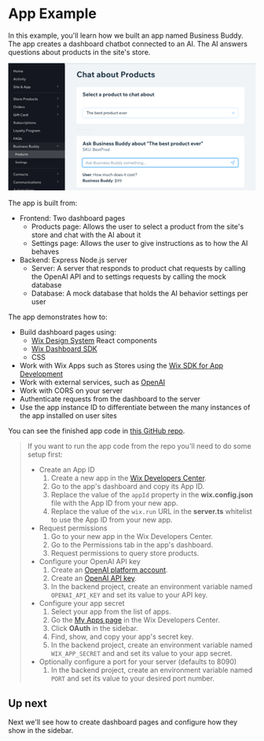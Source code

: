 # App Example

In this example, you'll learn how we built an app named Business Buddy. The app creates a dashboard chatbot connected to an AI. The AI answers questions about products in the site's store.

![Business Buddy Product Chat](../../media/tutorial_chat.png)

The app is built from:

- Frontend: Two dashboard pages
  - Products page: Allows the user to select a product from the site's store and chat with the AI about it
  - Settings page: Allows the user to give instructions as to how the AI behaves
- Backend: Express Node.js server
  - Server: A server that responds to product chat requests by calling the OpenAI API and to settings requests by calling the mock database
  - Database: A mock database that holds the AI behavior settings per user

The app demonstrates how to:

- Build dashboard pages using:
  - [Wix Design System](https://www.wixdesignsystem.com/) React components
  - [Wix Dashboard SDK](https://dev.wix.com/docs/client/api-reference/dashboard-sdk/intro)
  - CSS
- Work with Wix Apps such as Stores using the [Wix SDK for App Development](https://dev.wix.com/api/sdk/sdk-setup:-wix-apps/set-up-the-wix-sdk)
- Work with external services, such as [OpenAI](https://openai.com/)
- Work with CORS on your server
- Authenticate requests from the dashboard to the server
- Use the app instance ID to differentiate between the many instances of the app installed on user sites

You can see the finished app code in [this GitHub repo](https://github.com/wix-incubator/business-buddy-example-app).

> If you want to run the app code from the repo you'll need to do some setup first:
>
> - Create an App ID
>   1. Create a new app in the [Wix Developers Center](https://dev.wix.com/).
>   1. Go to the app's dashboard and copy its App ID.
>   1. Replace the value of the `appId` property in the **wix.config.json** file with the App ID from your new app.
>   1. Replace the value of the `wix.run` URL in the **server.ts** whitelist to use the App ID from your new app.
> - Request permissions
>   1. Go to your new app in the Wix Developers Center.
>   1. Go to the Permissions tab in the app's dashboard.
>   1. Request permissions to query store products.
> - Configure your OpenAI API key
>   1. Create an [OpenAI platform account](https://platform.openai.com/account).
>   1. Create an [OpenAI API key](https://platform.openai.com/account/api-keys).
>   1. In the backend project, create an environment variable named `OPENAI_API_KEY` and set its value to your API key.
> - Configure your app secret
>   1. Select your app from the list of apps.
>   1. Go the [My Apps page](https://dev.wix.com/apps) in the Wix Developers Center.
>   1. Click **OAuth** in the sidebar.
>   1. Find, show, and copy your app's secret key.
>   1. In the backend project, create an environment variable named `WIX_APP_SECRET` and and set its value to your app secret.
> - Optionally configure a port for your server (defaults to 8090)
>   1. In the backend project, create an environment variable named `PORT` and set its value to your desired port number.

## Up next

Next we'll see how to create dashboard pages and configure how they show in the sidebar.
